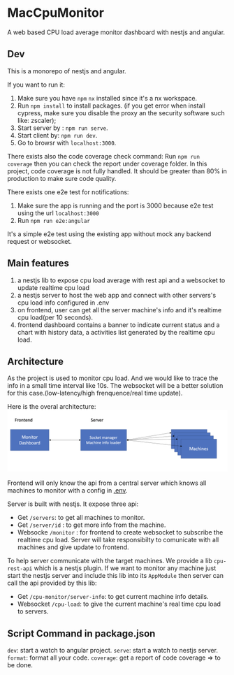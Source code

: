 # MacCpuMonitor

A web based CPU load average monitor dashboard with nestjs and angular.

## Dev

This is a monorepo of nestjs and angular.

If you want to run it:

1. Make sure you have `npm` `nx` installed since it's a nx workspace.
2. Run `npm install` to install packages. (if you get error when install cypress, make sure you disable the proxy an the security software such like: zscaler);
3. Start server by : `npm run serve`.
4. Start client by: `npm run dev`.
5. Go to browsr with `localhost:3000`.

There exists also the code coverage check command:
Run `npm run coverage` then you can check the report under coverage folder. 
In this project, code coverage is not fully handled. It should be greater than 80% in production to make sure code quality.

There exists one e2e test for notifications:

1. Make sure the app is running and the port is 3000 because e2e test using the url `localhost:3000`
2. Run `npm run e2e:angular`

It's a simple e2e test using the existing app without mock any backend request or websocket.

## Main features

1. a nestjs lib to expose cpu load average with rest api and a websocket to update realtime cpu load
2. a nestjs server to host the web app and connect with other servers's cpu load info configured in .env
3. on frontend, user can get all the server machine's info and it's realtime cpu load(per 10 seconds).
4. frontend dashboard contains a banner to indicate current status and a chart with history data, a activities list generated by the realtime cpu load.

## Architecture

As the project is used to monitor cpu load. And we would like to trace the info in a small time interval like 10s. The websocket will be a better solution for this case.(low-latency/high frenquence/real time update).

Here is the overal architecture:
![alt text](./resource/architecture-overall.png)

Frontend will only know the api from a central server which knows all machines to monitor with a config in [.env](./.env).

Server is built with nestjs. It expose three api:

- Get `/servers`: to get all machines to monitor.
- Get `/server/id` : to get more info from the machine.
- Websocke `/monitor` : for frontend to create websocket to subscribe the realtime cpu load. Server will take responsibilty to comunicate with all machines and give update to frontend.

To help server communicate with the target machines. We provide a lib `cpu-rest-api` which is a nestjs plugin. If we want to monitor any machine just start the nestjs server and include this lib into its `AppModule` then server can call the api provided by this lib:

- Get `/cpu-monitor/server-info`: to get current machine info details.
- Websocket `/cpu-load`: to give the current machine's real time cpu load to servers.

## Script Command in package.json

`dev`: start a watch to angular project.
`serve`: start a watch to nestjs server.
`format`: format all your code.
`coverage`: get a report of code coverage => to be done.
